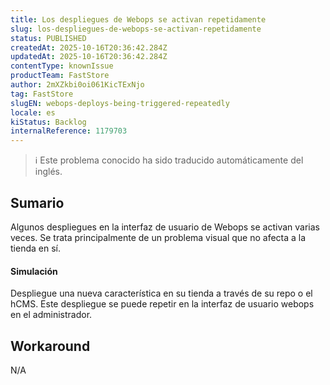 ```yaml
---
title: Los despliegues de Webops se activan repetidamente
slug: los-despliegues-de-webops-se-activan-repetidamente
status: PUBLISHED
createdAt: 2025-10-16T20:36:42.284Z
updatedAt: 2025-10-16T20:36:42.284Z
contentType: knownIssue
productTeam: FastStore
author: 2mXZkbi0oi061KicTExNjo
tag: FastStore
slugEN: webops-deploys-being-triggered-repeatedly
locale: es
kiStatus: Backlog
internalReference: 1179703
---
```


>ℹ️ Este problema conocido ha sido traducido automáticamente del inglés.

## Sumario


Algunos despliegues en la interfaz de usuario de Webops se activan varias veces. Se trata principalmente de un problema visual que no afecta a la tienda en sí.


#### Simulación


Despliegue una nueva característica en su tienda a través de su repo o el hCMS. Este despliegue se puede repetir en la interfaz de usuario webops en el administrador.

## Workaround


N/A



